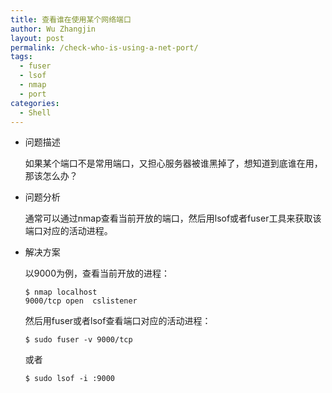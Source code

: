 ```yaml
---
title: 查看谁在使用某个网络端口
author: Wu Zhangjin
layout: post
permalink: /check-who-is-using-a-net-port/
tags:
  - fuser
  - lsof
  - nmap
  - port
categories:
  - Shell 
---
```

* 问题描述

  如果某个端口不是常用端口，又担心服务器被谁黑掉了，想知道到底谁在用，那该怎么办？

* 问题分析

  通常可以通过nmap查看当前开放的端口，然后用lsof或者fuser工具来获取该端口对应的活动进程。

* 解决方案

  以9000为例，查看当前开放的进程：

      $ nmap localhost
      9000/tcp open  cslistener

  然后用fuser或者lsof查看端口对应的活动进程：

      $ sudo fuser -v 9000/tcp

  或者

      $ sudo lsof -i :9000
